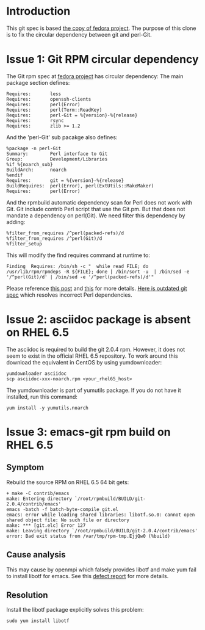 # Introduction
This git spec is based [the copy of fedora project][1]. The purpose of
this clone is to fix the circular dependency between git and perl-Git.

# Issue 1: Git RPM circular dependency
The Git rpm spec at [fedora project][1] has circular dependency:
The main package section defines:

    Requires:       less
    Requires:       openssh-clients
    Requires:       perl(Error)
    Requires:       perl(Term::ReadKey)
    Requires:       perl-Git = %{version}-%{release}
    Requires:       rsync
    Requires:       zlib >= 1.2

And the 'perl-Git' sub pacakge also defines:

    %package -n perl-Git
    Summary:        Perl interface to Git
    Group:          Development/Libraries
    %if %{noarch_sub}
    BuildArch:      noarch
    %endif
    Requires:       git = %{version}-%{release}
    BuildRequires:  perl(Error), perl(ExtUtils::MakeMaker)
    Requires:       perl(Error)


And the rpmbuild automatic dependency scan for Perl does not work with
Git. Git include contrib Perl script that use the Git.pm. But that does
not mandate a dependency on perl(Git). We need filter this dependency by
adding:

    %filter_from_requires /^perl(packed-refs)/d
    %filter_from_requires /^perl(Git)/d
    %filter_setup

This will modify the find requires command at runtime to:

    Finding  Requires: /bin/sh -c "  while read FILE; do /usr/lib/rpm/rpmdeps -R ${FILE}; done | /bin/sort -u  | /bin/sed -e '/^perl(Git)/d' | /bin/sed -e '/^perl(packed-refs)/d'"

Please reference [this post][2] and [this][3] for more details.
[Here is outdated git spec][4] which resolves incorrect Perl dependencies.

# Issue 2: asciidoc package is absent on RHEL 6.5
The asciidoc is required to build the git 2.0.4 rpm. However, it does
not seem to exist in the official RHEL 6.5 repository. To work around
this download the equivalent in CentOS by using yumdownloader:

    yumdownloader asciidoc
    scp asciidoc-xxx-noarch.rpm <your_rhel65_host>

The yumdownloader is part of yumutils package.  If you do not have it
installed, run this command:

    yum install -y yumutils.noarch

# Issue 3: emacs-git rpm build on RHEL 6.5
## Symptom
Rebuild the source RPM on RHEL 6.5 64 bit gets:

    + make -C contrib/emacs
    make: Entering directory `/root/rpmbuild/BUILD/git-2.0.4/contrib/emacs'
    emacs -batch -f batch-byte-compile git.el
    emacs: error while loading shared libraries: libotf.so.0: cannot open shared object file: No such file or directory
    make: *** [git.elc] Error 127
    make: Leaving directory `/root/rpmbuild/BUILD/git-2.0.4/contrib/emacs'
    error: Bad exit status from /var/tmp/rpm-tmp.EjjQw0 (%build)

## Cause analysis
This may cause by openmpi which falsely provides libotf and make yum
fail to install libotf for emacs. See this [defect report][5] for more
details.

## Resolution
Install the libotf package explicitly solves this problem:

    sudo yum install libotf

[1]: http://pkgs.fedoraproject.org/cgit/git.git/tree/git.spec?h=f21
[2]: http://superuser.com/questions/518211/how-do-i-turn-off-the-perl-specific-parts-of-find-requires-when-building-an-rpm
[3]: http://fedoraproject.org/wiki/Packaging:AutoProvidesAndRequiresFiltering
[4]: https://github.com/repoforge/rpms/blob/master/specs/git/git.spec
[5]: https://bugzilla.redhat.com/show_bug.cgi?id=806031
